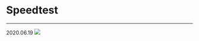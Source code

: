 #  Speedtest
<!-- date: 2020-06-19 00:00:00 -->
<!-- category: Internet -->
<!-- tags: Internet, Speedtest, init7 -->
<hr>

2020.06.19
![](https://kissel.ch/ict/images/internet_speed_200619.png)

